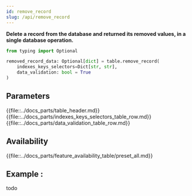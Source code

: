 ```yaml
---
id: remove_record
slug: /api/remove_record
---
```


**Delete a record from the database and returned its removed values, in a single database operation.**

```python
from typing import Optional

removed_record_data: Optional[dict] = table.remove_record(
    indexes_keys_selectors=Dict[str, str],
    data_validation: bool = True
)
```

## Parameters
{{file::../docs_parts/table_header.md}}
{{file::../docs_parts/indexes_keys_selectors_table_row.md}}
{{file::../docs_parts/data_validation_table_row.md}}

## Availability
{{file::../docs_parts/feature_availability_table/preset_all.md}}

## Example :
todo